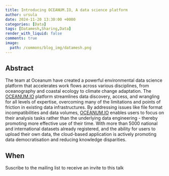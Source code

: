 ```yaml
---
title: Introducing OCEANUM.IO, A data science platform 
author: ursula
date: 2024-11-20 13:30:00 +0000
categories: [Data]
tags: [Datamesh,Sharing,Data]
render_with_liquid: false
comments: true
image:
  path: /commons/blog_img/datamesh.png
---
```



## Abstract

The team at Oceanum have created a powerful environmental data science platform that accelerates work flows across various disciplines, from oceanography and coastal ecology to climate change adaptation. The [OCEANUM.IO](https://oceanum.io) platform streamlines data discovery, access, and wrangling for all levels of expertise, overcoming many of the limitations and points of friction in existing data infrastructures. By addressing issues like file format incompatibilities and data volumes, [OCEANUM.IO](https://oceanum.io) enables users to focus on their analysis tasks rather than the underlying data engineering - thereby promoting more effective use of their time. With more than 5000 national and international datasets already registered, and the ability for users to upload their own data, the cloud-based application is actively promoting data democratisation and reducing knowledge disparities.

## When

Suscribe to the mailing list to receive an invite to this talk
